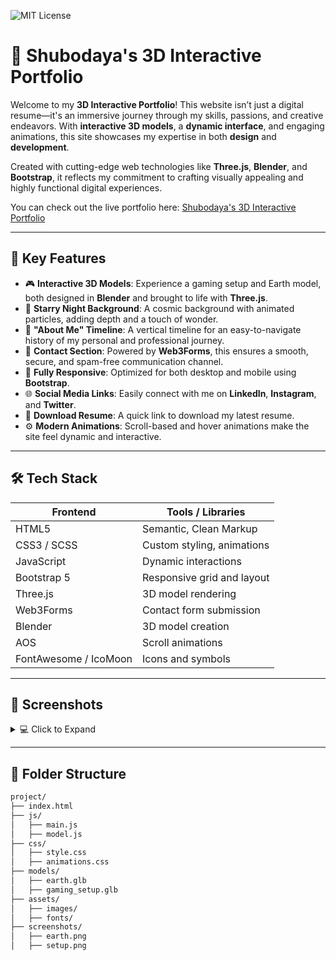 ![MIT License](https://img.shields.io/badge/License-MIT-yellow.svg)
# 🌟 Shubodaya's 3D Interactive Portfolio

Welcome to my **3D Interactive Portfolio**! This website isn’t just a digital resume—it's an immersive journey through my skills, passions, and creative endeavors. With **interactive 3D models**, a **dynamic interface**, and engaging animations, this site showcases my expertise in both **design** and **development**.

Created with cutting-edge web technologies like **Three.js**, **Blender**, and **Bootstrap**, it reflects my commitment to crafting visually appealing and highly functional digital experiences. 

You can check out the live portfolio here: [Shubodaya's 3D Interactive Portfolio](https://shubodaya.github.io/Portfolio/)

---

## 🚀 Key Features

- 🎮 **Interactive 3D Models**: Experience a gaming setup and Earth model, both designed in **Blender** and brought to life with **Three.js**.
- 🌠 **Starry Night Background**: A cosmic background with animated particles, adding depth and a touch of wonder.
- 🧠 **"About Me" Timeline**: A vertical timeline for an easy-to-navigate history of my personal and professional journey.
- 💬 **Contact Section**: Powered by **Web3Forms**, this ensures a smooth, secure, and spam-free communication channel.
- 📱 **Fully Responsive**: Optimized for both desktop and mobile using **Bootstrap**.
- 🌐 **Social Media Links**: Easily connect with me on **LinkedIn**, **Instagram**, and **Twitter**.
- 📄 **Download Resume**: A quick link to download my latest resume.
- ⚙️ **Modern Animations**: Scroll-based and hover animations make the site feel dynamic and interactive.

---

## 🛠️ Tech Stack

| Frontend     | Tools / Libraries           |
|--------------|-----------------------------|
| HTML5        | Semantic, Clean Markup      |
| CSS3 / SCSS  | Custom styling, animations  |
| JavaScript   | Dynamic interactions        |
| Bootstrap 5  | Responsive grid and layout  |
| Three.js     | 3D model rendering          |
| Web3Forms    | Contact form submission     |
| Blender      | 3D model creation           |
| AOS          | Scroll animations           |
| FontAwesome / IcoMoon | Icons and symbols |

---

## 📸 Screenshots

<details>
<summary>💻 Click to Expand</summary>

| 3D Earth | Gaming Setup |
|---------|--------------|
| ![Earth Model](./screenshots/earth.png) | ![Gaming Setup](./screenshots/setup.png) |

</details>

---

## 📂 Folder Structure

```bash
project/
├── index.html
├── js/
│   ├── main.js
│   ├── model.js
├── css/
│   ├── style.css
│   ├── animations.css
├── models/
│   ├── earth.glb
│   ├── gaming_setup.glb
├── assets/
│   ├── images/
│   ├── fonts/
├── screenshots/
│   ├── earth.png
│   ├── setup.png
